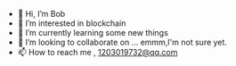 - 👋 Hi, I’m Bob
- 👀 I’m interested in blockchain
- 🌱 I’m currently learning some new things
- 💞️ I’m looking to collaborate on ...   emmm,I'm not sure yet.
- 📫 How to reach me , 1203019732@qq.com

<!---
Legendary-L/Legendary-L is a ✨ special ✨ repository because its `README.md` (this file) appears on your GitHub profile.
You can click the Preview link to take a look at your changes.
--->

